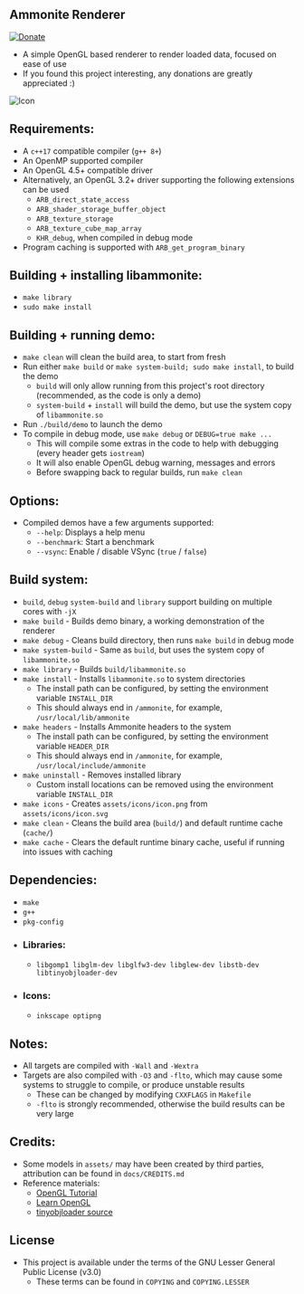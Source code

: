 ## Ammonite Renderer
[![Donate](https://img.shields.io/badge/Donate-PayPal-green.svg)](https://paypal.me/stuartahayhurst)
  - A simple OpenGL based renderer to render loaded data, focused on ease of use
  - If you found this project interesting, any donations are greatly appreciated :)

![Icon](assets/icons/icon.svg)

## Requirements:
  - A `c++17` compatible compiler (`g++ 8+`)
  - An OpenMP supported compiler
  - An OpenGL 4.5+ compatible driver
  - Alternatively, an OpenGL 3.2+ driver supporting the following extensions can be used
    - `ARB_direct_state_access`
    - `ARB_shader_storage_buffer_object`
    - `ARB_texture_storage`
    - `ARB_texture_cube_map_array`
    - `KHR_debug`, when compiled in debug mode
  - Program caching is supported with `ARB_get_program_binary`

## Building + installing libammonite:
  - `make library`
  - `sudo make install`

## Building + running demo:
  - `make clean` will clean the build area, to start from fresh
  - Run either `make build` or `make system-build; sudo make install`, to build the demo
    - `build` will only allow running from this project's root directory (recommended, as the code is only a demo)
    - `system-build` + `install` will build the demo, but use the system copy of `libammonite.so`
  - Run `./build/demo` to launch the demo
  - To compile in debug mode, use `make debug` or `DEBUG=true make ...`
    - This will compile some extras in the code to help with debugging (every header gets `iostream`)
    - It will also enable OpenGL debug warning, messages and errors
    - Before swapping back to regular builds, run `make clean`

## Options:
  - Compiled demos have a few arguments supported:
    - `--help`: Displays a help menu
    - `--benchmark`: Start a benchmark
    - `--vsync`: Enable / disable VSync (`true` / `false`)

## Build system:
  - `build`, `debug` `system-build` and `library` support building on multiple cores with `-jX`
  - `make build` - Builds demo binary, a working demonstration of the renderer
  - `make debug` - Cleans build directory, then runs `make build` in debug mode
  - `make system-build` - Same as `build`, but uses the system copy of `libammonite.so`
  - `make library` - Builds `build/libammonite.so`
  - `make install` - Installs `libammonite.so` to system directories
    - The install path can be configured, by setting the environment variable `INSTALL_DIR`
    - This should always end in `/ammonite`, for example, `/usr/local/lib/ammonite`
  - `make headers` - Installs Ammonite headers to the system
    - The install path can be configured, by setting the environment variable `HEADER_DIR`
    - This should always end in `/ammonite`, for example, `/usr/local/include/ammonite`
  - `make uninstall` - Removes installed library
    - Custom install locations can be removed using the environment variable `INSTALL_DIR`
  - `make icons` - Creates `assets/icons/icon.png` from `assets/icons/icon.svg`
  - `make clean` - Cleans the build area (`build/`) and default runtime cache (`cache/`)
  - `make cache` - Clears the default runtime binary cache, useful if running into issues with caching

## Dependencies:
  - `make`
  - `g++`
  - `pkg-config`
  - ### Libraries:
    - `libgomp1 libglm-dev libglfw3-dev libglew-dev libstb-dev libtinyobjloader-dev`
  - ### Icons:
    - `inkscape optipng`

## Notes:
  - All targets are compiled with `-Wall` and `-Wextra`
  - Targets are also compiled with `-O3` and `-flto`, which may cause some systems to struggle to compile, or produce unstable results
    - These can be changed by modifying `CXXFLAGS` in `Makefile`
    - `-flto` is strongly recommended, otherwise the build results can be very large

## Credits:
 - Some models in `assets/` may have been created by third parties, attribution can be found in `docs/CREDITS.md`
 - Reference materials:
   - [OpenGL Tutorial](https://www.opengl-tutorial.org/)
   - [Learn OpenGL](https://learnopengl.com/Introduction)
   - [tinyobjloader source](https://github.com/tinyobjloader/tinyobjloader)

## License
  - This project is available under the terms of the GNU Lesser General Public License (v3.0)
    - These terms can be found in `COPYING` and `COPYING.LESSER`
